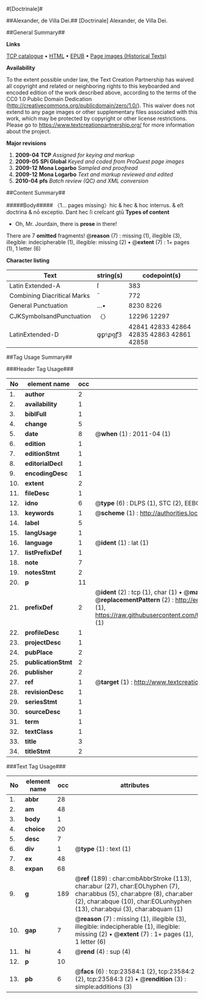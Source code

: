 #[Doctrinale]#

##Alexander, de Villa Dei.##
[Doctrinale]
Alexander, de Villa Dei.

##General Summary##

**Links**

[TCP catalogue](http://www.ota.ox.ac.uk/tcp/)  • 
[HTML](http://tei.it.ox.ac.uk/tcp/Texts-HTML/free/A16/A16225.html)  • 
[EPUB](http://tei.it.ox.ac.uk/tcp/Texts-EPUB/free/A16/A16225.epub) • 
[Page images (Historical Texts)](https://historicaltexts.jisc.ac.uk/eebo-19987457e)

**Availability**

To the extent possible under law, the Text Creation Partnership has waived all copyright and related or neighboring rights to this keyboarded and encoded edition of the work described above, according to the terms of the CC0 1.0 Public Domain Dedication (http://creativecommons.org/publicdomain/zero/1.0/). This waiver does not extend to any page images or other supplementary files associated with this work, which may be protected by copyright or other license restrictions. Please go to https://www.textcreationpartnership.org/ for more information about the project.

**Major revisions**

1. __2009-04__ __TCP__ *Assigned for keying and markup*
1. __2009-05__ __SPi Global__ *Keyed and coded from ProQuest page images*
1. __2009-12__ __Mona Logarbo__ *Sampled and proofread*
1. __2009-12__ __Mona Logarbo__ *Text and markup reviewed and edited*
1. __2010-04__ __pfs__ *Batch review (QC) and XML conversion*

##Content Summary##

#####Body#####
〈1… pages missing〉hic & hec & hoc interrus. & eſt doctrina & nō exceptio. Dant hec ſi creſcant gtū
**Types of content**

  * Oh, Mr. Jourdain, there is **prose** in there!

There are 7 **omitted** fragments! 
 @__reason__ (7) : missing (1), illegible (3), illegible: indecipherable (1), illegible: missing (2)  •  @__extent__ (7) : 1+ pages (1), 1 letter (6)

**Character listing**


|Text|string(s)|codepoint(s)|
|---|---|---|
|Latin Extended-A|ſ|383|
|Combining             Diacritical Marks|̄|772|
|General Punctuation|…•|8230 8226|
|CJKSymbolsandPunctuation|〈〉|12296 12297|
|LatinExtended-D|ꝙꝑꝰꝓꝯꝭꝪ|42841 42833 42864 42835 42863 42861 42858|

##Tag Usage Summary##

###Header Tag Usage###

|No|element name|occ|attributes|
|---|---|---|---|
|1.|__author__|2||
|2.|__availability__|1||
|3.|__biblFull__|1||
|4.|__change__|5||
|5.|__date__|8| @__when__ (1) : 2011-04 (1)|
|6.|__edition__|1||
|7.|__editionStmt__|1||
|8.|__editorialDecl__|1||
|9.|__encodingDesc__|1||
|10.|__extent__|2||
|11.|__fileDesc__|1||
|12.|__idno__|6| @__type__ (6) : DLPS (1), STC (2), EEBO-CITATION (1), OCLC (1), VID (1)|
|13.|__keywords__|1| @__scheme__ (1) : http://authorities.loc.gov/ (1)|
|14.|__label__|5||
|15.|__langUsage__|1||
|16.|__language__|1| @__ident__ (1) : lat (1)|
|17.|__listPrefixDef__|1||
|18.|__note__|7||
|19.|__notesStmt__|2||
|20.|__p__|11||
|21.|__prefixDef__|2| @__ident__ (2) : tcp (1), char (1)  •  @__matchPattern__ (2) : ([0-9\-]+):([0-9IVX]+) (1), (.+) (1)  •  @__replacementPattern__ (2) : http://eebo.chadwyck.com/downloadtiff?vid=$1&page=$2 (1), https://raw.githubusercontent.com/textcreationpartnership/Texts/master/tcpchars.xml#$1 (1)|
|22.|__profileDesc__|1||
|23.|__projectDesc__|1||
|24.|__pubPlace__|2||
|25.|__publicationStmt__|2||
|26.|__publisher__|2||
|27.|__ref__|1| @__target__ (1) : http://www.textcreationpartnership.org/docs/. (1)|
|28.|__revisionDesc__|1||
|29.|__seriesStmt__|1||
|30.|__sourceDesc__|1||
|31.|__term__|1||
|32.|__textClass__|1||
|33.|__title__|3||
|34.|__titleStmt__|2||


###Text Tag Usage###

|No|element name|occ|attributes|
|---|---|---|---|
|1.|__abbr__|28||
|2.|__am__|48||
|3.|__body__|1||
|4.|__choice__|20||
|5.|__desc__|7||
|6.|__div__|1| @__type__ (1) : text (1)|
|7.|__ex__|48||
|8.|__expan__|68||
|9.|__g__|189| @__ref__ (189) : char:cmbAbbrStroke (113), char:abur (27), char:EOLhyphen (7), char:abbus (5), char:abpre (8), char:aber (2), char:abque (10), char:EOLunhyphen (13), char:abqui (3), char:abquam (1)|
|10.|__gap__|7| @__reason__ (7) : missing (1), illegible (3), illegible: indecipherable (1), illegible: missing (2)  •  @__extent__ (7) : 1+ pages (1), 1 letter (6)|
|11.|__hi__|4| @__rend__ (4) : sup (4)|
|12.|__p__|10||
|13.|__pb__|6| @__facs__ (6) : tcp:23584:1 (2), tcp:23584:2 (2), tcp:23584:3 (2)  •  @__rendition__ (3) : simple:additions (3)|
